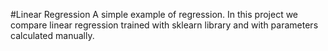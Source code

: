 #Linear Regression
A simple example of regression. In this project we compare linear regression trained with sklearn library and with parameters calculated manually.

